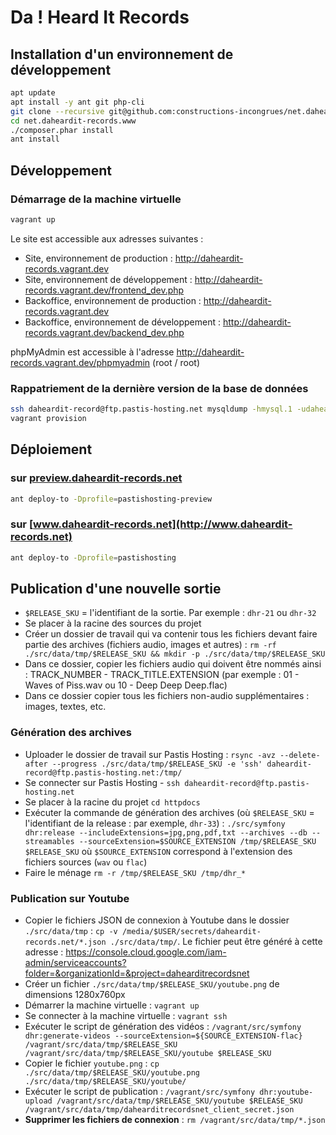 # Da ! Heard It Records

## Installation d'un environnement de développement

```bash
apt update
apt install -y ant git php-cli
git clone --recursive git@github.com:constructions-incongrues/net.daheardit-records.www.git
cd net.daheardit-records.www
./composer.phar install
ant install
```

## Développement

### Démarrage de la machine virtuelle

```sh
vagrant up
```

Le site est accessible aux adresses suivantes :

- Site, environnement de production : http://daheardit-records.vagrant.dev
- Site, environnement de développement : http://daheardit-records.vagrant.dev/frontend_dev.php
- Backoffice, environnement de production : http://daheardit-records.vagrant.dev
- Backoffice, environnement de développement : http://daheardit-records.vagrant.dev/backend_dev.php

phpMyAdmin est accessible à l'adresse http://daheardit-records.vagrant.dev/phpmyadmin (root / root)

### Rappatriement de la dernière version de la base de données

```sh
ssh daheardit-record@ftp.pastis-hosting.net mysqldump -hmysql.1 -udaheardit-record -p daheardit-record > ./src/data/fixtures/net_dahearditrecords_www.dump.sql
vagrant provision
```

## Déploiement

### sur [preview.daheardit-records.net](http://preview.daheardit-records.net)

```bash
ant deploy-to -Dprofile=pastishosting-preview
```

### sur [www.daheardit-records.net](http://www.daheardit-records.net)

```bash
ant deploy-to -Dprofile=pastishosting
```

## Publication d'une nouvelle sortie

- `$RELEASE_SKU` = l'identifiant de la sortie. Par exemple : `dhr-21` ou `dhr-32`
- Se placer à la racine des sources du projet
- Créer un dossier de travail qui va contenir tous les fichiers devant faire partie des archives (fichiers audio, images et autres) : `rm -rf ./src/data/tmp/$RELEASE_SKU && mkdir -p ./src/data/tmp/$RELEASE_SKU`
- Dans ce dossier, copier les fichiers audio qui doivent être nommés ainsi : TRACK_NUMBER - TRACK_TITLE.EXTENSION (par exemple : 01 - Waves of Piss.wav ou 10 - Deep Deep Deep.flac)
- Dans ce dossier copier tous les fichiers non-audio supplémentaires : images, textes, etc.

### Génération des archives

- Uploader le dossier de travail sur Pastis Hosting : `rsync -avz --delete-after --progress ./src/data/tmp/$RELEASE_SKU -e 'ssh' daheardit-record@ftp.pastis-hosting.net:/tmp/`
- Se connecter sur Pastis Hosting - `ssh daheardit-record@ftp.pastis-hosting.net`
- Se placer à la racine du projet `cd httpdocs`
- Exécuter la commande de génération des archives (où `$RELEASE_SKU` = l'identifiant de la release : par exemple, `dhr-33`) : `./src/symfony dhr:release --includeExtensions=jpg,png,pdf,txt --archives --db --streamables --sourceExtension=$SOURCE_EXTENSION /tmp/$RELEASE_SKU $RELEASE_SKU` où `$SOURCE_EXTENSION` correspond à l'extension des fichiers sources (`wav` ou `flac`)
- Faire le ménage `rm -r /tmp/$RELEASE_SKU /tmp/dhr_*`

### Publication sur Youtube

- Copier le fichiers JSON de connexion à Youtube dans le dossier `./src/data/tmp` : `cp -v /media/$USER/secrets/daheardit-records.net/*.json ./src/data/tmp/`. Le fichier peut être généré à cette adresse : <https://console.cloud.google.com/iam-admin/serviceaccounts?folder=&organizationId=&project=dahearditrecordsnet>
- Créer un fichier `./src/data/tmp/$RELEASE_SKU/youtube.png` de dimensions 1280x760px
- Démarrer la machine virtuelle : `vagrant up`
- Se connecter à la machine virtuelle : `vagrant ssh`
- Exécuter le script de génération des vidéos : `/vagrant/src/symfony dhr:generate-videos --sourceExtension=${SOURCE_EXTENSION-flac} /vagrant/src/data/tmp/$RELEASE_SKU /vagrant/src/data/tmp/$RELEASE_SKU/youtube $RELEASE_SKU`
- Copier le fichier `youtube.png` : `cp ./src/data/tmp/$RELEASE_SKU/youtube.png ./src/data/tmp/$RELEASE_SKU/youtube/`
- Exécuter le script de publication : `/vagrant/src/symfony dhr:youtube-upload /vagrant/src/data/tmp/$RELEASE_SKU/youtube $RELEASE_SKU /vagrant/src/data/tmp/dahearditrecordsnet_client_secret.json`
- **Supprimer les fichiers de connexion** : `rm /vagrant/src/data/tmp/*.json`

